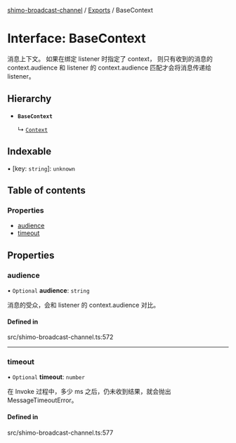 [shimo-broadcast-channel](../README.md) / [Exports](../modules.md) / BaseContext

# Interface: BaseContext

消息上下文。
如果在绑定 listener 时指定了 context，
则只有收到的消息的 context.audience 和 listener 的 context.audience 匹配才会将消息传递给 listener。

## Hierarchy

- **`BaseContext`**

  ↳ [`Context`](Context.md)

## Indexable

▪ [key: `string`]: `unknown`

## Table of contents

### Properties

- [audience](BaseContext.md#audience)
- [timeout](BaseContext.md#timeout)

## Properties

### audience

• `Optional` **audience**: `string`

消息的受众，会和 listener 的 context.audience 对比。

#### Defined in

src/shimo-broadcast-channel.ts:572

___

### timeout

• `Optional` **timeout**: `number`

在 Invoke 过程中，多少 ms 之后，仍未收到结果，就会抛出 MessageTimeoutError。

#### Defined in

src/shimo-broadcast-channel.ts:577
